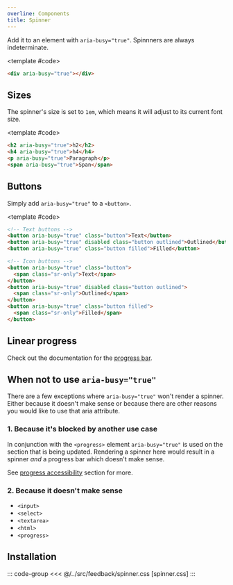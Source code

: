 ```yaml
---
overline: Components
title: Spinner
---
```


<script setup>
import Example from "../../.vitepress/theme/app/components/Example.vue"
</script>

Add it to an element with `aria-busy="true"`. Spinnners are always indeterminate.

<Example>
<template #example>
<div aria-busy="true"></div>
</template>

<template #code>

```html
<div aria-busy="true"></div>
```

</template>
</Example>

## Sizes

The spinner's size is set to `1em`, which means it will adjust to its current font size.

<Example column>
<template #example>
<h2 aria-busy="true">h2</h2>
<h4 aria-busy="true">h4</h4>
<p aria-busy="true">Paragraph</p>
<span aria-busy="true">Span</span>
<a href="#sizes" aria-busy="true" class="link">Link</a>
</template>

<template #code>

```html
<h2 aria-busy="true">h2</h2>
<h4 aria-busy="true">h4</h4>
<p aria-busy="true">Paragraph</p>
<span aria-busy="true">Span</span>
```

</template>
</Example>

## Buttons

Simply add `aria-busy="true"` to a `<button>`.

<Example column>
<template #example>
<div class="example-row">
	<button aria-busy="true" class="button">Text</button>
	<button aria-busy="true" disabled class="button outlined">Outlined</button>
	<button aria-busy="true" class="button filled">Filled</button>
</div>

<div class="example-row">
	<button aria-busy="true" class="button"><span class="sr-only">Text</span></button>
	<button aria-busy="true" disabled class="button outlined"><span class="sr-only">Outlined</span></button>
	<button aria-busy="true" class="button filled"><span class="sr-only">Filled</span></button>
</div>

</template>

<template #code>

```html
<!-- Text buttons -->
<button aria-busy="true" class="button">Text</button>
<button aria-busy="true" disabled class="button outlined">Outlined</button>
<button aria-busy="true" class="button filled">Filled</button>

<!-- Icon buttons -->
<button aria-busy="true" class="button">
  <span class="sr-only">Text</span>
</button>
<button aria-busy="true" disabled class="button outlined">
  <span class="sr-only">Outlined</span>
</button>
<button aria-busy="true" class="button filled">
  <span class="sr-only">Filled</span>
</button>
```

</template>
</Example>

## Linear progress

Check out the documentation for the [progress bar](/components/feedback/progress).

## When not to use `aria-busy="true"`

There are a few exceptions where `aria-busy="true"` won't render a spinner. Either because it doesn't make sense or because there are other reasons you would like to use that aria attribute.

### 1. Because it's blocked by another use case

In conjunction with the `<progress>` element `aria-busy="true"` is used on the section that is being updated. Rendering a spinner here would result in a spinner _and_ a progress bar which doesn't make sense.

See [progress accessibility](/components/feedback/progress#accessibility) section for more.

### 2. Because it doesn't make sense

- `<input>`
- `<select>`
- `<textarea>`
- `<html>`
- `<progress>`

## Installation

::: code-group
<<< @/../src/feedback/spinner.css [spinner.css]
:::
